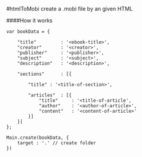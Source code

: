 #htmlToMobi
create a .mobi file by an given HTML 

####How it works

	var bookData = {

        "title"         : '<ebook-title>',
        "creator"       : '<creator>',
        "publisher"     : '<publisher>',
        "subject"       : '<subject>',
        "description"   : '<description>',

        "sections"      : [{

            "title" : '<title-of-section>',

            "articles"  : [{
                "title"     : '<title-of-article',
                "author"    : '<author-of-article>',
                "content"   : '<content-of-article>'
            }]
        }]
    };

    Main.create(bookData, {
        target : '.' // create folder
    })
